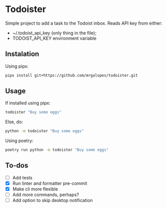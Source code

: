 # Todoister

Simple project to add a task to the Todoist inbox. Reads API key from either:

- ~/.todoist_api_key (only thing in the file);
- TODOIST_API_KEY environment variable

## Instalation

Using pipx:

```sh
pipx install git+https://github.com/mrgalopes/todoister.git
```

## Usage

If installed using pipx:

```sh
todoister "Buy some eggs"
```

Else, do:

```sh
python -m todoister "Buy some eggs"
```

Using poetry:

```sh
poetry run python -m todoister "Buy some eggs"
```

## To-dos

- [ ] Add tests
- [X] Run linter and formatter pre-commit
- [X] Make cli more flexible
- [ ] Add more commands, perhaps?
- [ ] Add option to skip desktop notification
